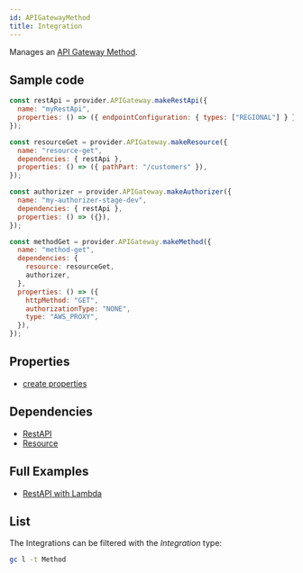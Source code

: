 ```yaml
---
id: APIGatewayMethod
title: Integration
---
```


Manages an [API Gateway Method](https://console.aws.amazon.com/apigateway/main/apis).

## Sample code

```js
const restApi = provider.APIGateway.makeRestApi({
  name: "myRestApi",
  properties: () => ({ endpointConfiguration: { types: ["REGIONAL"] } }),
});

const resourceGet = provider.APIGateway.makeResource({
  name: "resource-get",
  dependencies: { restApi },
  properties: () => ({ pathPart: "/customers" }),
});

const authorizer = provider.APIGateway.makeAuthorizer({
  name: "my-authorizer-stage-dev",
  dependencies: { restApi },
  properties: () => ({}),
});

const methodGet = provider.APIGateway.makeMethod({
  name: "method-get",
  dependencies: {
    resource: resourceGet,
    authorizer,
  },
  properties: () => ({
    httpMethod: "GET",
    authorizationType: "NONE",
    type: "AWS_PROXY",
  }),
});
```

## Properties

- [create properties](https://docs.aws.amazon.com/AWSJavaScriptSDK/latest/AWS/APIGateway.html#putMethod-property)

## Dependencies

- [RestAPI](./APIGatewayRestApi)
- [Resource](./APIGatewayResource)

## Full Examples

- [RestAPI with Lambda](https://github.com/grucloud/grucloud/tree/main/examples/aws/api-gateway/restapi-lambda)

## List

The Integrations can be filtered with the _Integration_ type:

```sh
gc l -t Method
```

```txt

```
